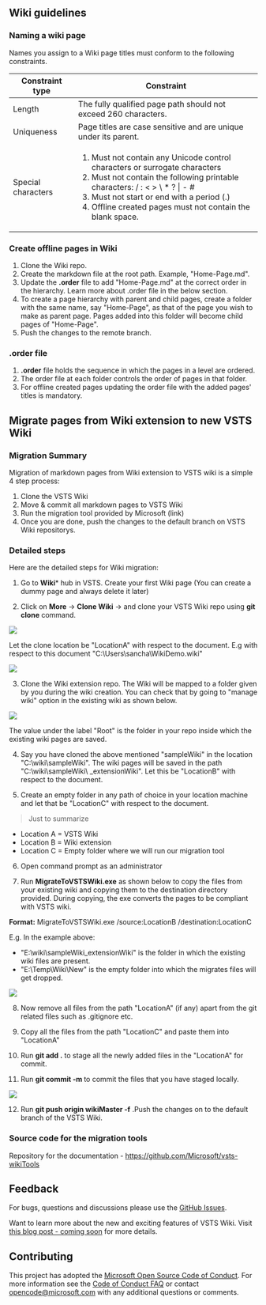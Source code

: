 ﻿## Wiki guidelines

### Naming a wiki page
Names you assign to a Wiki page titles must conform to the following constraints.

|  Constraint type    | Constraint |
| ------------- |-------------|
| Length      | The fully qualified page path should not exceed 260 characters. |
| Uniqueness      | Page titles are case sensitive and are unique under its parent. |
| Special characters | <ol><li>Must not contain any Unicode control characters or surrogate characters</li><li>Must not contain the following printable characters:     / : < > \ * ? \| - #</li><li>Must not start or end with a period (.)</li><li>Offline created pages must not contain the blank space.</li></ol>|

### Create offline pages in Wiki
1. Clone the Wiki repo.
2. Create the markdown file at the root path.  Example, "Home-Page.md".
3. Update the **.order** file to add "Home-Page.md" at the correct order in the hierarchy. Learn more about .order file in the below section.
4. To create a page hierarchy with parent and child pages, create a folder with the same name, say "Home-Page", as that of the page you wish to make as parent page. Pages added into this folder will become child pages of "Home-Page".
5. Push the changes to the remote branch.

### .order file
1. **.order** file holds the sequence in which the pages in a level are ordered.
2. The order file at each folder controls the order of pages in that folder.
3. For offline created pages updating the order file with the added pages' titles is mandatory.

## Migrate pages from Wiki extension to new VSTS Wiki

### Migration Summary
Migration of markdown pages from Wiki extension to VSTS wiki is a simple 4 step process:
1.	Clone the VSTS Wiki 
2.	Move & commit all markdown pages to VSTS Wiki
3.	Run the migration tool provided by Microsoft (link)
4.	Once you are done, push the changes to the default branch on VSTS Wiki repositorys.

### Detailed steps
Here are the detailed steps for Wiki migration:

1.	Go to **Wiki*** hub in VSTS.  Create your first Wiki page (You can create a dummy page and always delete it later)
 
2.	Click on **More** -> **Clone Wiki** -> and clone your VSTS Wiki repo using **git clone** command.

<img src="https://github.com/sandeepchads/vsts-wikiTools/blob/master/Images/1%20Clone%20wiki.PNG">

Let the clone location be "LocationA" with respect to the document. E.g with respect to this document "C:\Users\sancha\WikiDemo.wiki"

<img src="https://github.com/sandeepchads/vsts-wikiTools/blob/master/Images/2%20Git%20Clone.PNG">
 
3.	Clone the Wiki extension repo. The Wiki will be mapped to a folder given by you during the wiki creation. You can check that by going to "manage wiki" option in the existing wiki as shown below.

<img src="https://github.com/sandeepchads/vsts-wikiTools/blob/master/Images/3%20Wiki%20extension.PNG">

The value under the label "Root" is the folder in your repo inside which the existing wiki pages are saved.

4.	Say you have cloned the above mentioned "sampleWiki" in the location "C:\wiki\sampleWiki". The wiki pages will be saved in the path "C:\wiki\sampleWiki\ _extensionWiki". Let this be "LocationB" with respect to the document.
 
5.	Create an empty folder in any path of choice in your location machine and let that be "LocationC" with respect to the document.
 
> Just to summarize 
- Location A = VSTS Wiki 
- Location B = Wiki extension 
- Location C = Empty folder where we will run our migration tool

6.	Open command prompt as an administrator

7.	Run **MigrateToVSTSWiki.exe** as shown below to copy the files from your existing wiki and copying them to the destination directory provided. During copying, the exe converts the pages to be compliant with VSTS wiki.
 
**Format:** MigrateToVSTSWiki.exe /source:LocationB /destination:LocationC

E.g. In the example above:
- "E:\wiki\sampleWiki\_extensionWiki" is the folder in which the existing wiki files are present.
-	"E:\Temp\Wiki\New" is the empty folder into which the migrates files will get dropped.

<img src = "https://github.com/sandeepchads/vsts-wikiTools/blob/master/Images/4%20Migate%20to%20VSTS%20Exe.PNG">

8. Now remove all files from the path "LocationA" (if any) apart from the git related files such as .gitignore etc.

9. Copy all the files from the path "LocationC" and paste them into "LocationA"
 
10.	Run **git add .** to stage all the newly added files in the  "LocationA" for commit.
  
11.	Run **git commit -m <commit message>** to commit the files that you have staged locally.
  
<img src = "https://github.com/sandeepchads/vsts-wikiTools/blob/master/Images/5%20Git%20commit.PNG">  

12.	Run **git push origin wikiMaster -f** .Push the changes on to the default branch of the VSTS Wiki.


### Source code for the migration tools
Repository for the documentation - https://github.com/Microsoft/vsts-wikiTools


## Feedback
For bugs, questions and discussions please use the [GitHub Issues](https://github.com/Microsoft/vsts-wikiTools/issues).

Want to learn more about the new and exciting features of VSTS Wiki. Visit [this blog post - coming soon](comingsoon) for more details.

## Contributing
This project has adopted the [Microsoft Open Source Code of Conduct](https://opensource.microsoft.com/codeofconduct/). For more information see the [Code of Conduct FAQ](https://opensource.microsoft.com/codeofconduct/faq/) or contact [opencode@microsoft.com](mailto:opencode@microsoft.com) with any additional questions or comments.